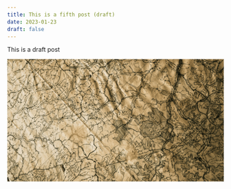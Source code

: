 ```yaml
---
title: This is a fifth post (draft)
date: 2023-01-23
draft: false
---
```

This is a draft post

![](/public/img/nik-shuliahin-rkFIIE9PxH0-unsplash%201.png)